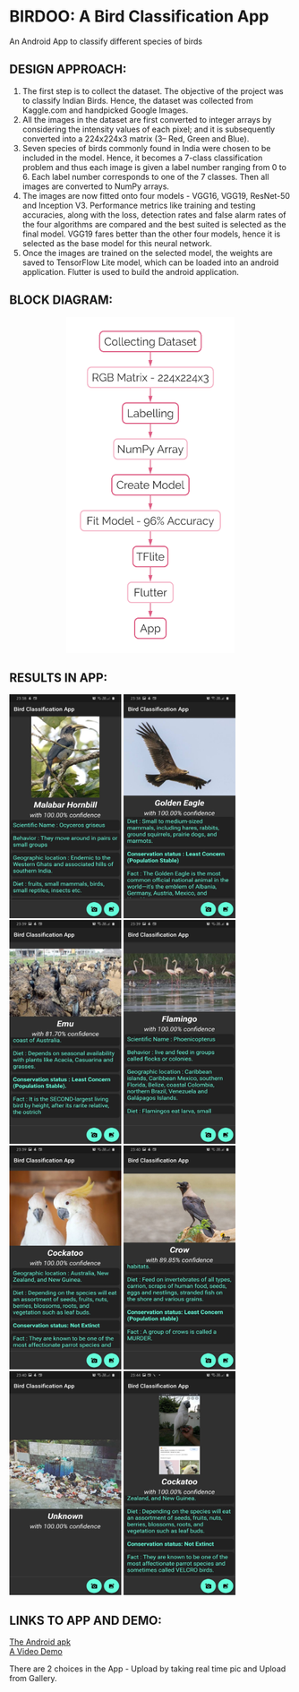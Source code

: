 # BIRDOO: A Bird Classification App
An Android App to classify different species of birds

## **DESIGN APPROACH:**
1.  The first step is to collect the dataset. The objective of the project was to classify Indian Birds. Hence, the dataset was collected from Kaggle.com and handpicked Google Images. 
2.  All the images in the dataset are first converted to integer arrays by considering the intensity values of each pixel; and it is subsequently converted into a 224x224x3 matrix (3– Red, Green and Blue). 
3.  Seven species of birds commonly found in India were chosen to be included in the model. Hence, it becomes a 7-class classification problem and thus each image is given a label number ranging from 0 to 6. Each label number corresponds to one of the 7 classes. Then all images are converted to NumPy arrays.
4.  The images are now fitted onto four models - VGG16, VGG19, ResNet-50 and Inception V3. Performance metrics like training and testing accuracies, along with the loss, detection rates and false alarm rates of the four algorithms are compared and the best suited is selected as the final model. VGG19 fares better than the other four models, hence it is selected as the base model for this neural network.
5.  Once the images are trained on the selected model, the weights are saved to TensorFlow Lite model, which can be loaded into an android application. Flutter is used to build the android application.

## **BLOCK DIAGRAM:**
<p align=center>
<img src="https://github.com/maalolankannan1/Bird_Classification_App/blob/main/Photos/BLOCK_MODEL.png" alt="Design Diagram" height=600px width=300px>
</p>

## **RESULTS IN APP:**
<p>
<img src="./Photos/Screenshot_20201105-233841.jpg" alt="SS1" height=400px width=200px>
<img src="./Photos/Screenshot_20201105-233900.jpg" alt="SS1" height=400px width=200px>
<img src="./Photos/Screenshot_20201105-233918.jpg" alt="SS1" height=400px width=200px>
<img src="./Photos/Screenshot_20201105-233933.jpg" alt="SS1" height=400px width=200px>
<img src="./Photos/Screenshot_20201105-233949.jpg" alt="SS1" height=400px width=200px>
<img src="./Photos/Screenshot_20201105-234021.jpg" alt="SS1" height=400px width=200px>
<img src="./Photos/Screenshot_20201105-234044.jpg" alt="SS1" height=400px width=200px>
<img src="./Photos/Screenshot_20201105-234431.jpg" alt="SS1" height=400px width=200px>
</p>

## **LINKS TO APP AND DEMO:**
<p>
<a href="https://drive.google.com/drive/folders/1QiKa8gOog-H4ZXrEzv1llfhdHPAn84_q?usp=sharing" target="_blank">The Android apk</a>
<br>
<a href="https://drive.google.com/file/d/1XjZKvrDUvW4DWdNIMwREMv8jydia0er5/view?usp=sharing" target="_blank">A Video Demo</a>
<br>
</p>

There are 2 choices in the App - Upload by taking real time pic and Upload from Gallery.
